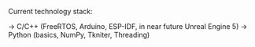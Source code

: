 Current technology stack:

-> C/C++ (FreeRTOS, Arduino, ESP-IDF, in near future Unreal Engine 5) 
-> Python (basics, NumPy, Tkniter, Threading) 

